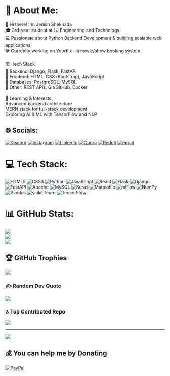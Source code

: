 # 💫 About Me:
🚀 Hi there! I'm Jenish Shekhada<br>🎓 3rd-year student at LJ Engineering and Technology<br>💻 Passionate about Python Backend Development & building scalable web applications<br>🛠️ Currently working on Yourflix – a movie/show booking system<br><br>🏗️ Tech Stack<br>🔹 Backend: Django, Flask, FastAPI<br>🔹 Frontend: HTML, CSS (Bootstrap), JavaScript<br>🔹 Databases: PostgreSQL, MySQL<br>🔹 Other: REST APIs, Git/GitHub, Docker<br><br>🌱 Learning & Interests<br>Advanced backend architecture<br>MERN stack for full-stack development<br>Exploring AI & ML with TensorFlow and NLP


## 🌐 Socials:
[![Discord](https://img.shields.io/badge/Discord-%237289DA.svg?logo=discord&logoColor=white)](https://discord.gg/jr_shekhada) [![Instagram](https://img.shields.io/badge/Instagram-%23E4405F.svg?logo=Instagram&logoColor=white)](https://instagram.com/j._r._shekhada) [![LinkedIn](https://img.shields.io/badge/LinkedIn-%230077B5.svg?logo=linkedin&logoColor=white)](https://linkedin.com/in/https://www.linkedin.com/in/jenish-shekhada-ba4681314) [![Quora](https://img.shields.io/badge/Quora-%23B92B27.svg?logo=Quora&logoColor=white)](https://quora.com/profile/ShadowMonarch) [![Reddit](https://img.shields.io/badge/Reddit-%23FF4500.svg?logo=Reddit&logoColor=white)](https://reddit.com/user/Shadow_Monarch) [![email](https://img.shields.io/badge/Email-D14836?logo=gmail&logoColor=white)](mailto:jenishshekhada7@gmail.com) 

# 💻 Tech Stack:
![HTML5](https://img.shields.io/badge/html5-%23E34F26.svg?style=for-the-badge&logo=html5&logoColor=white) ![CSS3](https://img.shields.io/badge/css3-%231572B6.svg?style=for-the-badge&logo=css3&logoColor=white) ![Python](https://img.shields.io/badge/python-3670A0?style=for-the-badge&logo=python&logoColor=ffdd54) ![JavaScript](https://img.shields.io/badge/javascript-%23323330.svg?style=for-the-badge&logo=javascript&logoColor=%23F7DF1E) ![React](https://img.shields.io/badge/react-%2320232a.svg?style=for-the-badge&logo=react&logoColor=%2361DAFB) ![Flask](https://img.shields.io/badge/flask-%23000.svg?style=for-the-badge&logo=flask&logoColor=white) ![Django](https://img.shields.io/badge/django-%23092E20.svg?style=for-the-badge&logo=django&logoColor=white) ![FastAPI](https://img.shields.io/badge/FastAPI-005571?style=for-the-badge&logo=fastapi) ![Apache](https://img.shields.io/badge/apache-%23D42029.svg?style=for-the-badge&logo=apache&logoColor=white) ![MySQL](https://img.shields.io/badge/mysql-4479A1.svg?style=for-the-badge&logo=mysql&logoColor=white) ![Keras](https://img.shields.io/badge/Keras-%23D00000.svg?style=for-the-badge&logo=Keras&logoColor=white) ![Matplotlib](https://img.shields.io/badge/Matplotlib-%23ffffff.svg?style=for-the-badge&logo=Matplotlib&logoColor=black) ![mlflow](https://img.shields.io/badge/mlflow-%23d9ead3.svg?style=for-the-badge&logo=numpy&logoColor=blue) ![NumPy](https://img.shields.io/badge/numpy-%23013243.svg?style=for-the-badge&logo=numpy&logoColor=white) ![Pandas](https://img.shields.io/badge/pandas-%23150458.svg?style=for-the-badge&logo=pandas&logoColor=white) ![scikit-learn](https://img.shields.io/badge/scikit--learn-%23F7931E.svg?style=for-the-badge&logo=scikit-learn&logoColor=white) ![TensorFlow](https://img.shields.io/badge/TensorFlow-%23FF6F00.svg?style=for-the-badge&logo=TensorFlow&logoColor=white)
# 📊 GitHub Stats:
![](https://github-readme-stats.vercel.app/api?username=JRshekhada7&theme=radical&hide_border=false&include_all_commits=true&count_private=true)<br/>
![](https://github-readme-streak-stats.herokuapp.com/?user=JRshekhada7&theme=radical&hide_border=false)<br/>
![](https://github-readme-stats.vercel.app/api/top-langs/?username=JRshekhada7&theme=radical&hide_border=false&include_all_commits=true&count_private=true&layout=compact)

## 🏆 GitHub Trophies
![](https://github-profile-trophy.vercel.app/?username=JRshekhada7&theme=radical&no-frame=false&no-bg=false&margin-w=4)

### ✍️ Random Dev Quote
![](https://quotes-github-readme.vercel.app/api?type=horizontal&theme=radical)

### 🔝 Top Contributed Repo
![](https://github-contributor-stats.vercel.app/api?username=JRshekhada7&limit=5&theme=dark&combine_all_yearly_contributions=true)

---
[![](https://visitcount.itsvg.in/api?id=JRshekhada7&icon=0&color=0)](https://visitcount.itsvg.in)

  ## 💰 You can help me by Donating
  [![PayPal](https://img.shields.io/badge/PayPal-00457C?style=for-the-badge&logo=paypal&logoColor=white)](https://paypal.me/@JenishShekhada) 

  
<!-- Proudly created with GPRM ( https://gprm.itsvg.in ) -->
